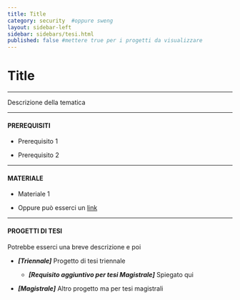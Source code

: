 ```yaml
---
title: Title
category: security  #oppure sweng
layout: sidebar-left
sidebar: sidebars/tesi.html
published: false #mettere true per i progetti da visualizzare
---
```


# Title
-------

Descrizione della tematica


-----------------
#### PREREQUISITI

* Prerequisito 1

* Prerequisito 2


--------------
#### MATERIALE

* Materiale 1

* Oppure può esserci un [link](http://www.google.it)


---------------------
#### PROGETTI DI TESI

Potrebbe esserci una breve descrizione e poi

* **_[Triennale]_** Progetto di tesi triennale

  * **_[Requisito aggiuntivo per tesi Magistrale]_** Spiegato qui

* **_[Magistrale]_** Altro progetto ma per tesi magistrali
